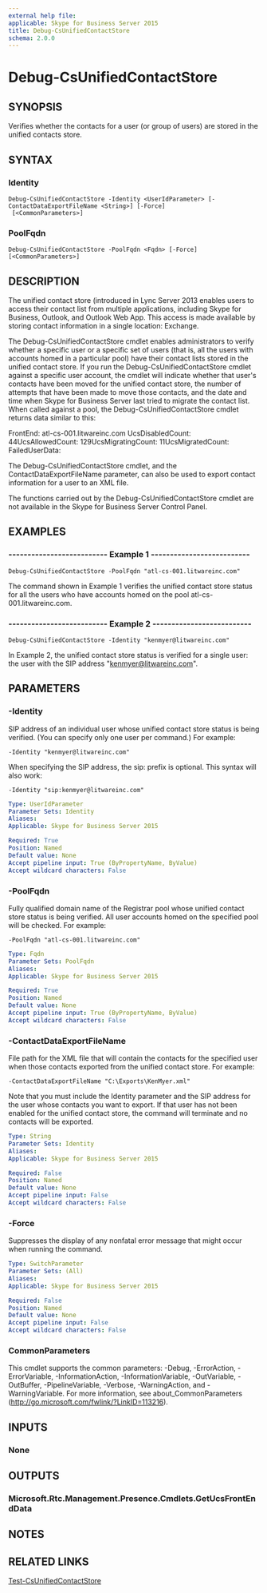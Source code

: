 ```yaml
---
external help file: 
applicable: Skype for Business Server 2015
title: Debug-CsUnifiedContactStore
schema: 2.0.0
---
```


# Debug-CsUnifiedContactStore

## SYNOPSIS
Verifies whether the contacts for a user (or group of users) are stored in the unified contacts store.

## SYNTAX

### Identity
```
Debug-CsUnifiedContactStore -Identity <UserIdParameter> [-ContactDataExportFileName <String>] [-Force]
 [<CommonParameters>]
```

### PoolFqdn
```
Debug-CsUnifiedContactStore -PoolFqdn <Fqdn> [-Force] [<CommonParameters>]
```

## DESCRIPTION
The unified contact store (introduced in Lync Server 2013 enables users to access their contact list from multiple applications, including Skype for Business, Outlook, and Outlook Web App.
This access is made available by storing contact information in a single location: Exchange.

The Debug-CsUnifiedContactStore cmdlet enables administrators to verify whether a specific user or a specific set of users (that is, all the users with accounts homed in a particular pool) have their contact lists stored in the unified contact store.
If you run the Debug-CsUnifiedContactStore cmdlet against a specific user account, the cmdlet will indicate whether that user's contacts have been moved for the unified contact store, the number of attempts that have been made to move those contacts, and the date and time when Skype for Business Server last tried to migrate the contact list.
When called against a pool, the Debug-CsUnifiedContactStore cmdlet returns data similar to this:

FrontEnd: atl-cs-001.litwareinc.com UcsDisabledCount: 44UcsAllowedCount: 129UcsMigratingCount: 11UcsMigratedCount: FailedUserData:

The Debug-CsUnifiedContactStore cmdlet, and the ContactDataExportFileName parameter, can also be used to export contact information for a user to an XML file.

The functions carried out by the Debug-CsUnifiedContactStore cmdlet are not available in the Skype for Business Server Control Panel.

## EXAMPLES

### -------------------------- Example 1 --------------------------
```
Debug-CsUnifiedContactStore -PoolFqdn "atl-cs-001.litwareinc.com"
```

The command shown in Example 1 verifies the unified contact store status for all the users who have accounts homed on the pool atl-cs-001.litwareinc.com.

### -------------------------- Example 2 --------------------------
```
Debug-CsUnifiedContactStore -Identity "kenmyer@litwareinc.com"
```

In Example 2, the unified contact store status is verified for a single user: the user with the SIP address "kenmyer@litwareinc.com".


## PARAMETERS

### -Identity
SIP address of an individual user whose unified contact store status is being verified.
(You can specify only one user per command.) For example:

`-Identity "kenmyer@litwareinc.com"`

When specifying the SIP address, the sip: prefix is optional.
This syntax will also work:

`-Identity "sip:kenmyer@litwareinc.com"`

```yaml
Type: UserIdParameter
Parameter Sets: Identity
Aliases: 
Applicable: Skype for Business Server 2015

Required: True
Position: Named
Default value: None
Accept pipeline input: True (ByPropertyName, ByValue)
Accept wildcard characters: False
```

### -PoolFqdn
Fully qualified domain name of the Registrar pool whose unified contact store status is being verified.
All user accounts homed on the specified pool will be checked.
For example:

`-PoolFqdn "atl-cs-001.litwareinc.com"`

```yaml
Type: Fqdn
Parameter Sets: PoolFqdn
Aliases: 
Applicable: Skype for Business Server 2015

Required: True
Position: Named
Default value: None
Accept pipeline input: True (ByPropertyName, ByValue)
Accept wildcard characters: False
```

### -ContactDataExportFileName
File path for the XML file that will contain the contacts for the specified user when those contacts exported from the unified contact store.
For example:

`-ContactDataExportFileName "C:\Exports\KenMyer.xml"`

Note that you must include the Identity parameter and the SIP address for the user whose contacts you want to export.
If that user has not been enabled for the unified contact store, the command will terminate and no contacts will be exported.

```yaml
Type: String
Parameter Sets: Identity
Aliases: 
Applicable: Skype for Business Server 2015

Required: False
Position: Named
Default value: None
Accept pipeline input: False
Accept wildcard characters: False
```

### -Force
Suppresses the display of any nonfatal error message that might occur when running the command.

```yaml
Type: SwitchParameter
Parameter Sets: (All)
Aliases: 
Applicable: Skype for Business Server 2015

Required: False
Position: Named
Default value: None
Accept pipeline input: False
Accept wildcard characters: False
```

### CommonParameters
This cmdlet supports the common parameters: -Debug, -ErrorAction, -ErrorVariable, -InformationAction, -InformationVariable, -OutVariable, -OutBuffer, -PipelineVariable, -Verbose, -WarningAction, and -WarningVariable. For more information, see about_CommonParameters (http://go.microsoft.com/fwlink/?LinkID=113216).

## INPUTS

### None

## OUTPUTS

### Microsoft.Rtc.Management.Presence.Cmdlets.GetUcsFrontEndData

## NOTES

## RELATED LINKS

[Test-CsUnifiedContactStore]()